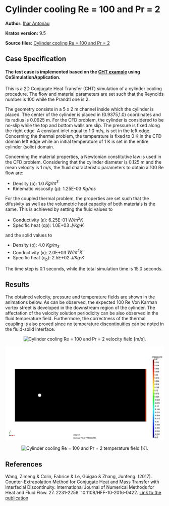 # Cylinder cooling Re = 100 and Pr = 2

**Author:** [Ihar Antonau](https://github.com/Igarizza)

**Kratos version:** 9.5

**Source files:** [Cylinder cooling Re = 100 and Pr = 2](https://github.com/KratosMultiphysics/Examples/tree/master/co_simulation/validation/cylinder_cooling/source)

## Case Specification

#### The test case is implemented based on the [CHT example](https://github.com/KratosMultiphysics/Examples/tree/master/conjugate_heat_transfer/validation/cylinder_cooling_Re100_Pr2) using CoSimulationApplication.

This is a 2D Conjugate Heat Transfer (CHT) simulation of a cylinder cooling procedure. The flow and material parameters are set such that the Reynolds number is 100 while the Prandtl one is 2.

The geometry consists in a 5 x 2 m channel inside which the cylinder is placed. The center of the cylinder is placed in (0.9375,1.0) coordinates and its radius is 0.0625 m. For the CFD problem, the cylinder is considered to be no-slip while the top and bottom walls are slip. The pressure is fixed along the right edge. A constant inlet equal to 1.0 m/s, is set in the left edge. Concerning the thermal problem, the temperature is fixed to 0 K in the CFD domain left edge while an initial temperature of 1 K is set in the entire cylinder (solid) domain.

Concerning the material properties, a Newtonian constitutive law is used in the CFD problem. Considering that the cylinder diameter is 0.125 m and the mean velocity is 1 m/s, the fluid characteristic parameters to obtain a 100 Re flow are:
* Density (&rho;): 1.0 _Kg/m<sup>3</sup>_
* Kinematic viscosity (&mu;): 1.25E-03 _Kg/ms_

For the coupled thermal problem, the properties are set such that the difusivity as well as the volumetric heat capacity of both materials is the same. This is achieved by setting the fluid values to
* Conductivity (&kappa;): 6.25E-01 _W/m<sup>2</sup>K_
* Specific heat (c<inf>p</inf>): 1.0E+03 _J/Kg·K_

and the solid values to
* Density (&rho;): 4.0 _Kg/m<sub>3</sub>_
* Conductivity (&kappa;): 2.0E+03 _W/m<sup>2</sup>K_
* Specific heat (c<sub>p</sub>): 2.5E+02 _J/Kg·K_

The time step is 0.1 seconds, while the total simulation time is 15.0 seconds. 

## Results
The obtained velocity, pressure and temperature fields are shown in the animations below. As can be observed, the expected 100 Re Von Karman vortex street is developed in the downstream region of the cylinder. The affectation of the velocity solution periodicity can be also observed in the fluid temperature field. Furthermore, the correctness of the thermal coupling is also proved since no temperature discontinuities can be noted in the fluid-solid interface.

<p align="center">
  <img src="data/cylinder_cooling_Re100_Pr2_v.gif" alt="Cylinder cooling Re = 100 and Pr = 2 velocity field [m/s]." style="width: 600px;"/>
</p>

<p align="center">
  <img src="data/cylinder_cooling_Re100_Pr2_p.gif" alt="Cylinder cooling Re = 100 and Pr = 2 pressure field [Pa]." style="width: 600px;"/>
</p>

<p align="center">
  <img src="data/cylinder_cooling_Re100_Pr2_t.gif" alt="Cylinder cooling Re = 100 and Pr = 2 temperature field [K]." style="width: 600px;"/>
</p>

## References
Wang, Zimeng & Colin, Fabrice & Le, Guigao & Zhang, Junfeng. (2017). Counter-Extrapolation Method for Conjugate Heat and Mass Transfer with Interfacial Discontinuity. International Journal of Numerical Methods for Heat and Fluid Flow. 27. 2231-2258. 10.1108/HFF-10-2016-0422. [Link to the publication](https://www.researchgate.net/publication/311681538_Counter-Extrapolation_Method_for_Conjugate_Heat_and_Mass_Transfer_with_Interfacial_Discontinuity)
